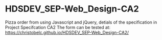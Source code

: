 # HDSDEV_SEP-Web_Design-CA2
Pizza order from using Javascript and jQuery, detials of the specification in Project Specifcation CA2
The form can be tested at: https://christobelc.github.io/HDSDEV_SEP-Web_Design-CA2/
